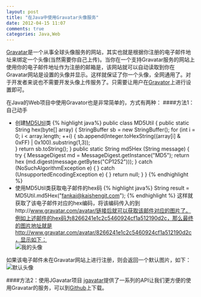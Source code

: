 ```yaml
---
layout: post
title: "在Java中使用Gravatar头像服务"
date: 2012-04-15 11:07
comments: true
categories: Java,Web
---
```

[Gravatar](http://en.gravatar.com/)是一个从事全球头像服务的网站，其实也就是根据你注册的电子邮件地址来绑定一个头像(当然需要你自己上传)。当你在一个支持Gravatar服务的网站上使用你的电子邮件地址作为注册的邮箱是，该网站就可以自动读取到你在Gravatar网站是设置的头像并显示。这样就保证了你一个头像，全网通用了。对于开发者来说也不需要开发头像上传服务了。只需要让用户在[Gravator](http://en.gravatar.com)上进行设置即可。

在Java的Web项目中使用Gravator也是非常简单的，方式有两种：
####方法1：自己动手  
+ 创建[MD5Util](http://en.gravatar.com/site/implement/images/java/)类
{% highlight java%}
public class MD5Util {
  public static String hex(byte[] array) {
      StringBuffer sb = new StringBuffer();
      for (int i = 0; i < array.length; ++i) {
	  sb.append(Integer.toHexString((array[i]
	      & 0xFF) | 0x100).substring(1,3));        
      }
      return sb.toString();
  }
  public static String md5Hex (String message) {
      try {
	  MessageDigest md = 
	      MessageDigest.getInstance("MD5");
	  return hex (md.digest(message.getBytes("CP1252")));
      } catch (NoSuchAlgorithmException e) {
      } catch (UnsupportedEncodingException e) {
      }
      return null;
  }
}
{% endhighlight %}
+ 使用MD5Util类获取电子邮件的hex码
{% highlight java%}
String result = MD5Util.md5Hex("fankai@kaishengit.com");
{% endhighlight %}
这样就获取了该电子邮件对应的hex编码，将该编码传入的到http://www.gravatar.com/avatar/链接后就可以获取该邮件对应的图片了。例如上述邮件的hex码为8266241e1c2c5460924cf1a512190d2c，那么最终的图片地址就是http://www.gravatar.com/avatar/8266241e1c2c5460924cf1a512190d2c，显示如下：  
![我的头像](http://www.gravatar.com/avatar/8266241e1c2c5460924cf1a512190d2c)

如果该电子邮件未在Gravatar网站上进行注册，则会返回一个默认图片，如下：  
![默认头像](http://www.gravatar.com/avatar/8266241e1c2c5460924cf1a51xxx) 

####方法2：使用JGavatar项目
[jgavatar](https://github.com/ralfebert/jgravatar)提供了一系列的API让我们更方便的使用Gravatar的服务，可以到[Github](https://github.com/ralfebert/jgravatar)上下载。

